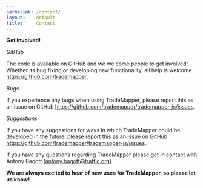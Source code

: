 ```yaml
---
permalink: /contact/
layout:    default
title:     Contact
---
```


__Get involved!__

_GitHub_

The code is available on GitHub and we welcome people to get involved! Whether its bug fixing or developing new functionality, all help is welcome https://github.com/trademapper. 

_Bugs_

If you experience any bugs when using TradeMapper, please report this as an issue on GitHub https://github.com/trademapper/trademapper-js/issues.

_Suggestions_

If you have any suggestions for ways in which TradeMapper could be developed in the future, please report this as an issue on GitHub https://github.com/trademapper/trademapper-js/issues.

If you have any questions regarding TradeMapper please get in contact with Antony Bagott (antony.bagott@traffic.org). 

__We are always excited to hear of new uses for TradeMapper, so please let us know!__
